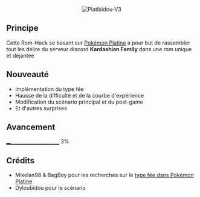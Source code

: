 <p align="center"> 
    <img src="https://i.ibb.co/PwzG4cC/Platibidou-V3.png" alt="Platibidou-V3" border="0">
</p>

 ## Principe

Cette Rom-Hack se basant sur [Pokémon Platine](https://fr.wikipedia.org/wiki/Pok%C3%A9mon_Platine) a pour but de rassembler tout les délire du serveur discord **Kardashian Family** dans une rom unique et déjantée

## Nouveauté

 - Implémentation du type fée
 - Hausse de la difficulté et de la courbe d'expérience
 - Modification du scénario principal et du post-game
 - Et d'autres surprises
 
 ## Avancement
 
▂▁▁▁▁▁▁▁▁▁▁▁▁ 3%

## Crédits

- Mikelan98 & BagBoy pour les recherches sur le [type fée dans Pokémon Platine](pokehacking.com/r/20071800)
- Dyloubidou pour le scénario
